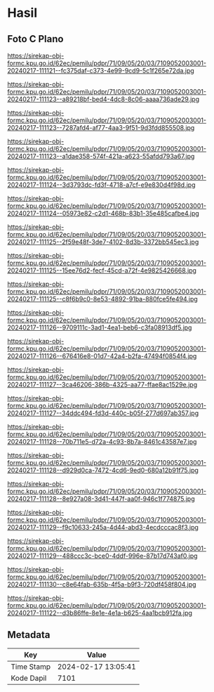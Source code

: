# Hasil

## Foto C Plano

https://sirekap-obj-formc.kpu.go.id/62ec/pemilu/pdpr/71/09/05/20/03/7109052003001-20240217-111121--fc375daf-c373-4e99-9cd9-5c1f265e72da.jpg

https://sirekap-obj-formc.kpu.go.id/62ec/pemilu/pdpr/71/09/05/20/03/7109052003001-20240217-111123--a89218bf-bed4-4dc8-8c06-aaaa736ade29.jpg

https://sirekap-obj-formc.kpu.go.id/62ec/pemilu/pdpr/71/09/05/20/03/7109052003001-20240217-111123--7287afd4-af77-4aa3-9f51-9d3fdd855508.jpg

https://sirekap-obj-formc.kpu.go.id/62ec/pemilu/pdpr/71/09/05/20/03/7109052003001-20240217-111123--a1dae358-574f-421a-a623-55afdd793a67.jpg

https://sirekap-obj-formc.kpu.go.id/62ec/pemilu/pdpr/71/09/05/20/03/7109052003001-20240217-111124--3d3793dc-fd3f-4718-a7cf-e9e830d4f98d.jpg

https://sirekap-obj-formc.kpu.go.id/62ec/pemilu/pdpr/71/09/05/20/03/7109052003001-20240217-111124--05973e82-c2d1-468b-83b1-35e485cafbe4.jpg

https://sirekap-obj-formc.kpu.go.id/62ec/pemilu/pdpr/71/09/05/20/03/7109052003001-20240217-111125--2f59e48f-3de7-4102-8d3b-3372bb545ec3.jpg

https://sirekap-obj-formc.kpu.go.id/62ec/pemilu/pdpr/71/09/05/20/03/7109052003001-20240217-111125--15ee76d2-fecf-45cd-a72f-4e9825426668.jpg

https://sirekap-obj-formc.kpu.go.id/62ec/pemilu/pdpr/71/09/05/20/03/7109052003001-20240217-111125--c8f6b9c0-8e53-4892-91ba-880fce5fe494.jpg

https://sirekap-obj-formc.kpu.go.id/62ec/pemilu/pdpr/71/09/05/20/03/7109052003001-20240217-111126--9709111c-3ad1-4ea1-beb6-c3fa08913df5.jpg

https://sirekap-obj-formc.kpu.go.id/62ec/pemilu/pdpr/71/09/05/20/03/7109052003001-20240217-111126--676416e8-01d7-42a4-b2fa-47494f0854f4.jpg

https://sirekap-obj-formc.kpu.go.id/62ec/pemilu/pdpr/71/09/05/20/03/7109052003001-20240217-111127--3ca46206-386b-4325-aa77-ffae8ac1529e.jpg

https://sirekap-obj-formc.kpu.go.id/62ec/pemilu/pdpr/71/09/05/20/03/7109052003001-20240217-111127--34ddc494-fd3d-440c-b05f-277d697ab357.jpg

https://sirekap-obj-formc.kpu.go.id/62ec/pemilu/pdpr/71/09/05/20/03/7109052003001-20240217-111128--70b711e5-d72a-4c93-8b7a-8461c43587e7.jpg

https://sirekap-obj-formc.kpu.go.id/62ec/pemilu/pdpr/71/09/05/20/03/7109052003001-20240217-111128--d929d0ca-7472-4cd6-9ed0-680a12b91f75.jpg

https://sirekap-obj-formc.kpu.go.id/62ec/pemilu/pdpr/71/09/05/20/03/7109052003001-20240217-111128--8e927a08-3d41-447f-aa0f-946c1f774875.jpg

https://sirekap-obj-formc.kpu.go.id/62ec/pemilu/pdpr/71/09/05/20/03/7109052003001-20240217-111129--f9c10633-245a-4d44-abd3-4ecdcccac8f3.jpg

https://sirekap-obj-formc.kpu.go.id/62ec/pemilu/pdpr/71/09/05/20/03/7109052003001-20240217-111129--488ccc3c-bce0-4ddf-996e-87b17d743af0.jpg

https://sirekap-obj-formc.kpu.go.id/62ec/pemilu/pdpr/71/09/05/20/03/7109052003001-20240217-111130--c8e64fab-635b-4f5a-b9f3-720df458f804.jpg

https://sirekap-obj-formc.kpu.go.id/62ec/pemilu/pdpr/71/09/05/20/03/7109052003001-20240217-111122--d3b86ffe-8e1e-4e1a-b625-4aa1bcb912fa.jpg


## Metadata

| Key        | Value               |
| ---------- | ------------------- |
| Time Stamp | 2024-02-17 13:05:41 |
| Kode Dapil | 7101                |



